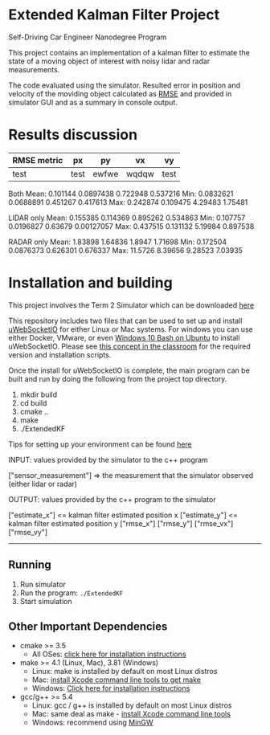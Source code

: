 # Extended Kalman Filter Project
Self-Driving Car Engineer Nanodegree Program

This project contains an implementation of a kalman filter to estimate the state of a moving object of interest with noisy lidar and radar measurements. 

The code evaluated using the simulator. Resulted error in position and velocity of the moviding object calculated as [RMSE](https://en.wikipedia.org/wiki/Root-mean-square_deviation) and provided in simulator GUI and as a summary in console output.

# Results discussion
RMSE metric |   px    |    py   |    vx   |    vy
----------- | ------- | ------- | ------- | ------- 
test        |test     |ewfwe    | wqdqw   |  test 

Both
	Mean: 0.101144 0.0897438 0.722948 0.537216
	Min:  0.0832621 0.0688891 0.451267 0.417613
	Max:  0.242874 0.109475 4.29483 1.75481

LIDAR only
    Mean: 0.155385 0.114369 0.895262 0.534863
	Min:  0.107757 0.0196827 0.63679 0.00127057
	Max:  0.437515 0.131132 5.19984 0.897538


RADAR only
	Mean: 1.83898 1.64836 1.8947 1.71698
	Min:  0.172504 0.0876373 0.626301 0.676337
	Max:  11.5726 8.39656 9.28523 7.03935

# Installation and building

This project involves the Term 2 Simulator which can be downloaded [here](https://github.com/udacity/self-driving-car-sim/releases)

This repository includes two files that can be used to set up and install [uWebSocketIO](https://github.com/uWebSockets/uWebSockets) for either Linux or Mac systems. For windows you can use either Docker, VMware, or even [Windows 10 Bash on Ubuntu](https://www.howtogeek.com/249966/how-to-install-and-use-the-linux-bash-shell-on-windows-10/) to install uWebSocketIO. Please see [this concept in the classroom](https://classroom.udacity.com/nanodegrees/nd013/parts/40f38239-66b6-46ec-ae68-03afd8a601c8/modules/0949fca6-b379-42af-a919-ee50aa304e6a/lessons/f758c44c-5e40-4e01-93b5-1a82aa4e044f/concepts/16cf4a78-4fc7-49e1-8621-3450ca938b77) for the required version and installation scripts.

Once the install for uWebSocketIO is complete, the main program can be built and run by doing the following from the project top directory.

1. mkdir build
2. cd build
3. cmake ..
4. make
5. ./ExtendedKF

Tips for setting up your environment can be found [here](https://classroom.udacity.com/nanodegrees/nd013/parts/40f38239-66b6-46ec-ae68-03afd8a601c8/modules/0949fca6-b379-42af-a919-ee50aa304e6a/lessons/f758c44c-5e40-4e01-93b5-1a82aa4e044f/concepts/23d376c7-0195-4276-bdf0-e02f1f3c665d)

INPUT: values provided by the simulator to the c++ program

["sensor_measurement"] => the measurement that the simulator observed (either lidar or radar)

OUTPUT: values provided by the c++ program to the simulator

["estimate_x"] <= kalman filter estimated position x
["estimate_y"] <= kalman filter estimated position y
["rmse_x"]
["rmse_y"]
["rmse_vx"]
["rmse_vy"]

---


## Running

1. Run simulator
2. Run the program: `./ExtendedKF `
3. Start simulation

## Other Important Dependencies

* cmake >= 3.5
  * All OSes: [click here for installation instructions](https://cmake.org/install/)
* make >= 4.1 (Linux, Mac), 3.81 (Windows)
  * Linux: make is installed by default on most Linux distros
  * Mac: [install Xcode command line tools to get make](https://developer.apple.com/xcode/features/)
  * Windows: [Click here for installation instructions](http://gnuwin32.sourceforge.net/packages/make.htm)
* gcc/g++ >= 5.4
  * Linux: gcc / g++ is installed by default on most Linux distros
  * Mac: same deal as make - [install Xcode command line tools](https://developer.apple.com/xcode/features/)
  * Windows: recommend using [MinGW](http://www.mingw.org/)

